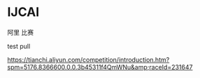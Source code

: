 ﻿# IJCAI

阿里 比赛

test pull

https://tianchi.aliyun.com/competition/introduction.htm?spm=5176.8366600.0.0.3b45311f4QmWNu&amp;raceId=231647
